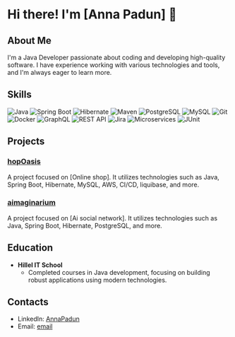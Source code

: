 # Hi there! I'm [Anna Padun] 👋

## About Me
I'm a Java Developer passionate about coding and developing high-quality software. I have experience working with various technologies and tools, and I'm always eager to learn more.

## Skills
![Java](https://img.shields.io/badge/Java-ED8B00?style=for-the-badge&logo=java&logoColor=white)
![Spring Boot](https://img.shields.io/badge/Spring%20Boot-6DB33F?style=for-the-badge&logo=spring-boot&logoColor=white)
![Hibernate](https://img.shields.io/badge/Hibernate-59666C?style=for-the-badge&logo=hibernate&logoColor=white)
![Maven](https://img.shields.io/badge/Maven-C71A36?style=for-the-badge&logo=apache-maven&logoColor=white)
![PostgreSQL](https://img.shields.io/badge/PostgreSQL-316192?style=for-the-badge&logo=postgresql&logoColor=white)
![MySQL](https://img.shields.io/badge/MySQL-4479A1?style=for-the-badge&logo=mysql&logoColor=white)
![Git](https://img.shields.io/badge/Git-F05032?style=for-the-badge&logo=git&logoColor=white)
![Docker](https://img.shields.io/badge/Docker-2496ED?style=for-the-badge&logo=docker&logoColor=white)
![GraphQL](https://img.shields.io/badge/GraphQL-E10098?style=for-the-badge&logo=graphql&logoColor=white)
![REST API](https://img.shields.io/badge/REST%20API-005571?style=for-the-badge&logo=rest&logoColor=white)
![Jira](https://img.shields.io/badge/Jira-0052CC?style=for-the-badge&logo=jira&logoColor=white)
![Microservices](https://img.shields.io/badge/Microservices-FF6F00?style=for-the-badge&logo=microservices&logoColor=white)
![JUnit](https://img.shields.io/badge/JUnit-25A162?style=for-the-badge&logo=junit5&logoColor=white)



## Projects
### [hopOasis](https://github.com/hopOasis)
A project focused on [Online shop]. It utilizes technologies such as Java, Spring Boot, Hibernate, MySQL, AWS, CI/CD, liquibase, and more.
### [aimaginarium](https://github.com/AImaginarium)
A project focused on [Ai social network]. It utilizes technologies such as Java, Spring Boot, Hibernate, PostgreSQL, and more.

## Education
- **Hillel IT School**
  - Completed courses in Java development, focusing on building robust applications using modern technologies.

## Contacts
- LinkedIn: [AnnaPadun](www.linkedin.com/in/padun)
- Email: [email](roananik1988@gmail.com)

